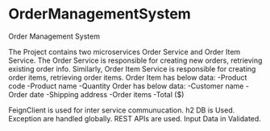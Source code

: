 # OrderManagementSystem
Order Management System

The Project contains two microservices Order Service and Order Item Service. The Order Service is responsible for creating new orders, retrieving existing order info. 
Similarly, Order Item Service is responsible for creating order items, retrieving order items.
Order Item has below data:
-Product code
-Product name
-Quantity
Order has below data:
-Customer name
-Order date
-Shipping address
-Order items
-Total ($)

FeignClient is used for inter service communucation.
h2 DB is Used.
Exception are handled globally.
REST APIs are used.
Input Data in Validated.

